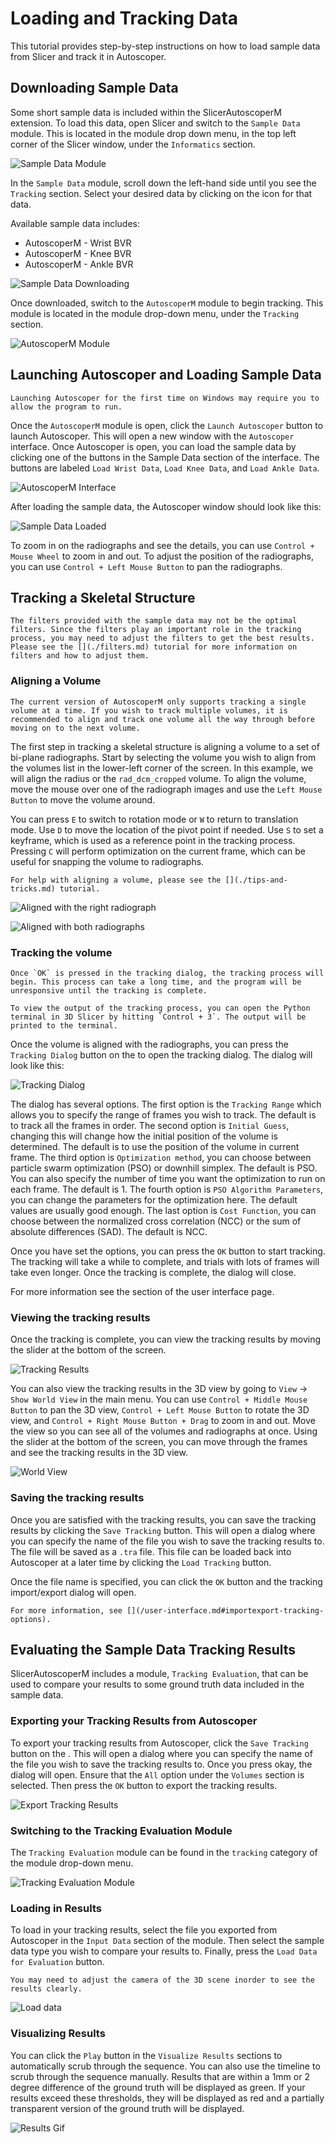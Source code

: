 # Loading and Tracking Data

This tutorial provides step-by-step instructions on how to load sample data from Slicer and track it in Autoscoper.

## Downloading Sample Data

Some short sample data is included within the SlicerAutoscoperM extension. To load this data, open Slicer and switch to the `Sample Data` module. This is located in the module drop down menu, in the top left corner of the Slicer window, under the `Informatics` section.

![Sample Data Module](https://github.com/BrownBiomechanics/Autoscoper/releases/download/docs-resources/tutorial_SampleDataModule.png)

In the `Sample Data` module, scroll down the left-hand side until you see the `Tracking` section. Select your desired data by clicking on the icon for that data.

Available sample data includes:

* AutoscoperM - Wrist BVR
* AutoscoperM - Knee BVR
* AutoscoperM - Ankle BVR

![Sample Data Downloading](https://github.com/BrownBiomechanics/Autoscoper/releases/download/docs-resources/tutorial_DownloadSampleData.png)

Once downloaded, switch to the `AutoscoperM` module to begin tracking. This module is located in the module drop-down menu, under the `Tracking` section.

![AutoscoperM Module](https://github.com/BrownBiomechanics/Autoscoper/releases/download/docs-resources/tutorial_AutoscoperModule.png)

## Launching Autoscoper and Loading Sample Data

```{warning}
Launching Autoscoper for the first time on Windows may require you to allow the program to run.
```

Once the `AutoscoperM` module is open, click the `Launch Autoscoper` button to launch Autoscoper. This will open a new window with the `Autoscoper` interface. Once Autoscoper is open, you can load the sample data by clicking one of the buttons in the Sample Data section of the interface. The buttons are labeled `Load Wrist Data`, `Load Knee Data`, and `Load Ankle Data`.

![AutoscoperM Interface](https://github.com/BrownBiomechanics/Autoscoper/releases/download/docs-resources/tutorial_LaunchAndLoad.png)

After loading the sample data, the Autoscoper window should look like this:

![Sample Data Loaded](https://github.com/BrownBiomechanics/Autoscoper/releases/download/docs-resources/tutorial_SampleLoaded.png)

To zoom in on the radiographs and see the details, you can use `Control + Mouse Wheel` to zoom in and out. To adjust the position of the radiographs, you can use `Control + Left Mouse Button` to pan the radiographs.

## Tracking a Skeletal Structure

```{warning}
The filters provided with the sample data may not be the optimal filters. Since the filters play an important role in the tracking process, you may need to adjust the filters to get the best results. Please see the [](./filters.md) tutorial for more information on filters and how to adjust them.
```

### Aligning a Volume

```{warning}
The current version of AutoscoperM only supports tracking a single volume at a time. If you wish to track multiple volumes, it is recommended to align and track one volume all the way through before moving on to the next volume.
```

The first step in tracking a skeletal structure is aligning a volume to a set of bi-plane radiographs. Start by selecting the volume you wish to align from the volumes list in the lower-left corner of the screen. In this example, we will align the radius or the `rad_dcm_cropped` volume. To align the volume, move the mouse over one of the radiograph images and use the `Left Mouse Button` to move the volume around.

You can press `E` to switch to rotation mode or `W` to return to translation mode. Use `D` to move the location of the pivot point if needed. Use `S` to set a keyframe, which is used as a reference point in the tracking process. Pressing `C` will perform optimization on the current frame, which can be useful for snapping the volume to radiographs.

```{tip}
For help with aligning a volume, please see the [](./tips-and-tricks.md) tutorial.
```

![Aligned with the right radiograph](https://github.com/BrownBiomechanics/Autoscoper/releases/download/docs-resources/tutorial_AlignedWithRight.png)

![Aligned with both radiographs](https://github.com/BrownBiomechanics/Autoscoper/releases/download/docs-resources/tutorial_AlignedWithBoth.png)

### Tracking the volume

```{warning}
Once `OK` is pressed in the tracking dialog, the tracking process will begin. This process can take a long time, and the program will be unresponsive until the tracking is complete.

To view the output of the tracking process, you can open the Python terminal in 3D Slicer by hitting `Control + 3`. The output will be printed to the terminal.
```

Once the volume is aligned with the radiographs, you can press the `Tracking Dialog` button on the [](../user-interface.md#toolbar) to open the tracking dialog. The dialog will look like this:

![Tracking Dialog](https://github.com/BrownBiomechanics/Autoscoper/releases/download/docs-resources/tutorial_TrackingDialog.png)

The dialog has several options. The first option is the `Tracking Range` which allows you to specify the range of frames you wish to track. The default is to track all the frames in order. The second option is `Initial Guess`, changing this will change how the initial position of the volume is determined. The default is to use the position of the volume in current frame. The third option is `Optimization method`, you can choose between particle swarm optimization (PSO) or downhill simplex. The default is PSO. You can also specify the number of time you want the optimization to run on each frame. The default is 1. The fourth option is `PSO Algorithm Parameters`, you can change the parameters for the optimization here. The default values are usually good enough. The last option is `Cost Function`, you can choose between the normalized cross correlation (NCC) or the sum of absolute differences (SAD). The default is NCC.

Once you have set the options, you can press the `OK` button to start tracking. The tracking will take a while to complete, and trials with lots of frames will take even longer. Once the tracking is complete, the dialog will close.

For more information see the [](../user-interface.md#tracking-dialog) section of the user interface page.

### Viewing the tracking results

Once the tracking is complete, you can view the tracking results by moving the slider at the bottom of the screen.

![Tracking Results](https://github.com/BrownBiomechanics/Autoscoper/releases/download/docs-resources/tutorial_tracked.gif)

You can also view the tracking results in the 3D view by going to `View` -> `Show World View` in the main menu. You can use `Control + Middle Mouse Button` to pan the 3D view, `Control + Left Mouse Button` to rotate the 3D view, and `Control + Right Mouse Button + Drag` to zoom in and out. Move the view so you can see all of the volumes and radiographs at once. Using the slider at the bottom of the screen, you can move through the frames and see the tracking results in the 3D view.

![World View](https://github.com/BrownBiomechanics/Autoscoper/releases/download/docs-resources/tutorial_WorldView.png)

### Saving the tracking results

Once you are satisfied with the tracking results, you can save the tracking results by clicking the `Save Tracking` button. This will open a dialog where you can specify the name of the file you wish to save the tracking results to. The file will be saved as a `.tra` file. This file can be loaded back into Autoscoper at a later time by clicking the `Load Tracking` button.

Once the file name is specified, you can click the `OK` button and the tracking import/export dialog will open.

```{seealso}
For more information, see [](/user-interface.md#importexport-tracking-options).
```

## Evaluating the Sample Data Tracking Results

SlicerAutoscoperM includes a module, `Tracking Evaluation`, that can be used to compare your results to some ground truth data included in the sample data.

### Exporting your Tracking Results from Autoscoper

To export your tracking results from Autoscoper, click the `Save Tracking` button on the [](../user-interface.md#toolbar). This will open a dialog where you can specify the name of the file you wish to save the tracking results to. Once you press okay, the [](../user-interface.md#importexport-tracking-options) dialog will open. Ensure that the `All` option under the `Volumes` section is selected. Then press the `OK` button to export the tracking results.

![Export Tracking Results](https://github.com/BrownBiomechanics/Autoscoper/releases/download/docs-resources/eval_AllVolumes.png)

### Switching to the Tracking Evaluation Module

The `Tracking Evaluation` module can be found in the `tracking` category of the module drop-down menu.

![Tracking Evaluation Module](https://github.com/BrownBiomechanics/Autoscoper/releases/download/docs-resources/eval_SwitchModule.png)

### Loading in Results

To load in your tracking results, select the file you exported from Autoscoper in the `Input Data` section of the module. Then select the sample data type you wish to compare your results to. Finally, press the `Load Data for Evaluation` button.

```{note}
You may need to adjust the camera of the 3D scene inorder to see the results clearly.
```

![Load data](https://github.com/BrownBiomechanics/Autoscoper/releases/download/docs-resources/eval_LoadData.png)

### Visualizing Results

You can click the `Play` button in the `Visualize Results` sections to automatically scrub through the sequence. You can also use the timeline to scrub through the sequence manually. Results that are within a 1mm or 2 degree difference of the ground truth will be displayed as green. If your results exceed these thresholds, they will be displayed as red and a partially transparent version of the ground truth will be displayed.

![Results Gif](https://github.com/BrownBiomechanics/Autoscoper/releases/download/docs-resources/eval_ShowModule.gif)
